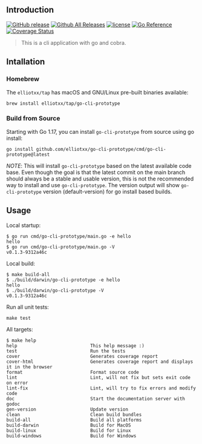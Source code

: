 ## Introduction

[![GitHub release](https://img.shields.io/github/release/elliotxx/go-cli-prototype.svg)](https://github.com/elliotxx/go-cli-prototype/releases)
[![Github All Releases](https://img.shields.io/github/downloads/elliotxx/go-cli-prototype/total.svg)](https://github.com/elliotxx/go-cli-prototype/releases)
[![license](https://img.shields.io/github/license/elliotxx/go-cli-prototype.svg)](https://github.com/elliotxx/go-cli-prototype/blob/master/LICENSE)
[![Go Reference](https://pkg.go.dev/badge/github.com/elliotxx/go-cli-prototype.svg)](https://pkg.go.dev/github.com/elliotxx/go-cli-prototype)
[![Coverage Status](https://coveralls.io/repos/github/elliotxx/go-cli-prototype/badge.svg)](https://coveralls.io/github/elliotxx/go-cli-prototype)

> This is a cli application with go and cobra.

## Intallation
### Homebrew

The `elliotxx/tap` has macOS and GNU/Linux pre-built binaries available:

```
brew install elliotxx/tap/go-cli-prototype
```

### Build from Source

Starting with Go 1.17, you can install `go-cli-prototype` from source using go install:

```
go install github.com/elliotxx/go-cli-prototype/cmd/go-cli-prototype@latest
```

*NOTE*: This will install `go-cli-prototype` based on the latest available code base. Even though the goal is that the latest commit on the main branch should always be a stable and usable version, this is not the recommended way to install and use `go-cli-prototype`. The version output will show `go-cli-prototype` version (default-version) for go install based builds.


## Usage
Local startup:
```
$ go run cmd/go-cli-prototype/main.go -e hello
hello
$ go run cmd/go-cli-prototype/main.go -V
v0.1.3-9312a46c
```

Local build:
```
$ make build-all
$ ./build/darwin/go-cli-prototype -e hello
hello
$ ./build/darwin/go-cli-prototype -V      
v0.1.3-9312a46c
```

Run all unit tests:
```
make test
```

All targets:
```
$ make help
help                           This help message :)
test                           Run the tests
cover                          Generates coverage report
cover-html                     Generates coverage report and displays it in the browser
format                         Format source code
lint                           Lint, will not fix but sets exit code on error
lint-fix                       Lint, will try to fix errors and modify code
doc                            Start the documentation server with godoc
gen-version                    Update version
clean                          Clean build bundles
build-all                      Build all platforms
build-darwin                   Build for MacOS
build-linux                    Build for Linux
build-windows                  Build for Windows
```